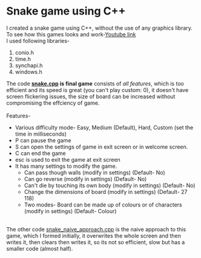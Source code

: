 # Snake game using C++
I created a snake game using C++, without the use of any graphics library.<br>
To see how this games looks and work-[Youtube link](https://youtu.be/HlmdeXelTsM) <br>
I used following libraries-<br>
<ol>
<li>conio.h
<li> time.h 
<li> synchapi.h 
<li> windows.h 
 </ol>

The code **[snake.cpp](https://github.com/Mysterious-Owl/Snake-game-using-C/blob/master/snake.cpp) is final game** consists of *all features*, which is too efficient and its speed is great (you can't play custom: 0), it doesn't have screen flickering issues, the size of board can be increased without compromising the effciency of game.<br><br>Features-<br>

<ul>
<li> Various difficulty mode- Easy, Medium (Default), Hard, Custom (set the time in milliseconds)
<li> P can pause the game
<li> S can open the settings of game in exit screen or in welcome screen.
<li> C can end the game
<li> esc is used to exit the game at exit screen
<li> It has many settings to modify the game.<ul>
<li> Can pass though walls (modify in settings) (Default- No)
<li> Can go reverse (modify in settings) (Default- No)
<li> Can't die by touching its own body (modify in settings) (Default- No)
<li> Change the dimensions of board (modify in settings) (Default- 27 118)
<li> Two modes- Board can be made up of colours or of characters (modify in settings) (Default- Colour)
 </ul></ul><br>
The other code <a href="https://github.com/Mysterious-Owl/Snake-game-using-C/blob/master/snake_naive_approach.cpp"> snake_naive_approach.cpp</a> is the naive approach to this game, which I formed initially, it overwrites the whole screen and then writes it, then clears then writes it, so its not so efficient, slow but has a smaller code (almost half).
